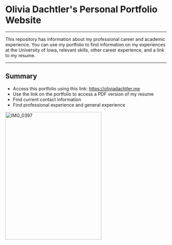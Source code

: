 # Olivia Dachtler's Personal Portfolio Website

---

This repository has information about my professional career and academic experience. You can use my portfolio to find information on my experiences at the University of Iowa, relevant skills, other career experience, and a link to my resume. 

---

## Summary 
 - Access this portfolio using this link: https://oliviadachtler.me
 - Use the link on the portfolio to access a PDF version of my resume
 - Find current contact information 
 - Find professional experience and general experience





<img src="https://user-images.githubusercontent.com/71952168/236267344-344a2fcd-e38f-4ff9-8fe6-eb4e772a05a8.JPG" alt="IMG_0397" width="300" height="400">
